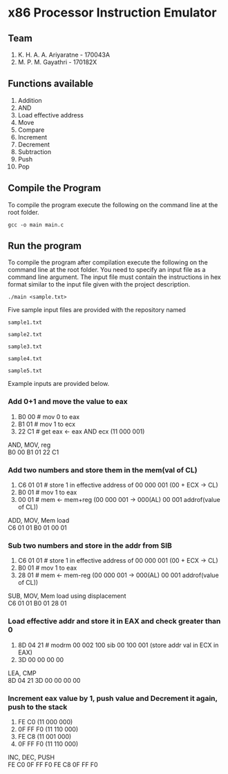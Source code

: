 # x86 Processor Instruction Emulator

## Team
1. K. H. A. A. Ariyaratne - 170043A
2. M. P. M. Gayathri - 170182X

## Functions available
1. Addition
2. AND
3. Load effective address
4. Move
5. Compare
6. Increment
7. Decrement
8. Subtraction
9. Push
10. Pop

## Compile the Program
To compile the program execute the following on the command line at the root folder.
```
gcc -o main main.c
```

## Run the program
To compile the program after compilation execute the following on the command line at the root folder. You need to specify an input file as a command line argument. The input file must contain the instructions in hex format similar to the input file given with the project description.
```
./main <sample.txt>
```

Five sample input files are provided with the repository named 

`sample1.txt` 

`sample2.txt`

`sample3.txt`

`sample4.txt`

`sample5.txt`

Example inputs are provided below.

### Add 0+1 and move the value to eax
1. B0 00 # mov 0 to eax
2. B1 01 # mov 1 to ecx
3. 22 C1 # get eax <- eax AND ecx (11 000 001)

AND, MOV, reg<br>
B0 00 B1 01 22 C1

### Add two numbers and store them in the mem(val of CL)
1. C6 01 01 # store 1 in effective address of 00 000 001 (00 + ECX -> CL)
2. B0 01 # mov 1 to eax
3. 00 01 # mem <- mem+reg (00 000 001 -> 000(AL) 00 001 addrof(value of CL))

ADD, MOV, Mem load<br>
C6 01 01 B0 01 00 01

### Sub two numbers and store in the addr from SIB
1. C6 01 01 # store 1 in effective address of 00 000 001 (00 + ECX -> CL)
2. B0 01 # mov 1 to eax
3. 28 01 # mem <- mem-reg (00 000 001 -> 000(AL) 00 001 addrof(value of CL))

SUB, MOV, Mem load using displacement<br>
C6 01 01 B0 01 28 01

### Load effective addr and store it in EAX and check greater than 0
1. 8D 04 21 # modrm 00 002 100 sib 00 100 001 (store addr val in ECX in EAX)
2. 3D 00 00 00 00

LEA, CMP<br>
8D 04 21 3D 00 00 00 00

### Increment eax value by 1, push value and Decrement it again, push to the stack
1. FE C0 (11 000 000)
2. 0F FF F0 (11 110 000)
3. FE C8 (11 001 000)
4. 0F FF F0 (11 110 000)

INC, DEC, PUSH<br>
FE C0 0F FF F0 FE C8 0F FF F0
